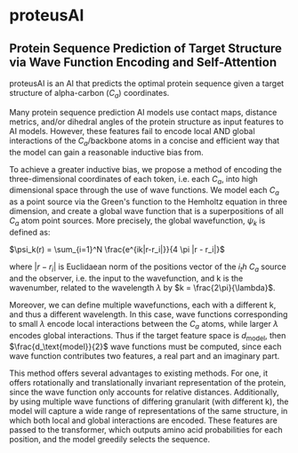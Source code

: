 # proteusAI
## Protein Sequence Prediction of Target Structure via Wave Function Encoding and Self-Attention

proteusAI is an AI that predicts the optimal protein sequence given a target structure of alpha-carbon ($C_a$) coordinates. 

Many protein sequence prediction AI models use contact maps, distance metrics, and/or dihedral angles of the protein structure as input features to AI models. However, these features fail to encode local AND global interactions of the $C_a$/backbone atoms in a concise and efficient way that the model can gain a reasonable inductive bias from. 

To achieve a greater inductive bias, we propose a method of encoding the three-dimensional coordinates of each token, i.e. each $C_a$, into high dimensional space through the use of wave functions. We model each $C_a$ as a point source via the Green's function to the Hemholtz equation in three dimension, and create a global wave function that is a superpositions of all $C_a$ atom point sources. More precisely, the global wavefunction, $\psi_k$ is defined as:

$\psi_k(r) = \sum_{i=1}^N \frac{e^{ik|r-r_i|}}{4 \pi |r - r_i|}$

where $|r - r_i|$ is Euclidaean norm of the positions vector of the $i_th$ $C_a$ source and the observer, i.e. the input to the wavefunction, and k is the wavenumber, related to the wavelength $\lambda$ by $k = \frac{2\pi}{\lambda}$.

Moreover, we can define multiple wavefunctions, each with a different k, and thus a different wavelength. In this case, wave functions corresponding to small $\lambda$ encode local interactions between the $C_a$ atoms, while larger $\lambda$ encodes global interactions. Thus if the target feature space is $d_\text{model}$, then $\frac{d_\text{model}}{2}$ wave functions must be computed, since each wave function contributes two features, a real part and an imaginary part.

This method offers several advantages to existing methods. For one, it offers rotationally and translationally invariant representation of the protein, since the wave function only accounts for relative distances. Additionally, by using multiple wave functions of differing granularit (with different k), the model will capture a wide range of representations of the same structure, in which both local and global interactions are encoded. These features are passed to the transformer, which outputs amino acid probabilities for each position, and the model greedily selects the sequence. 
